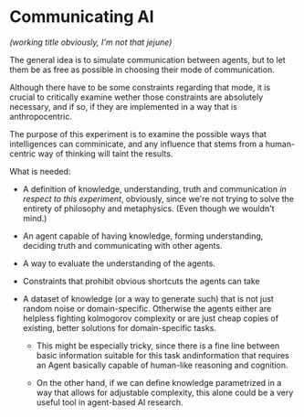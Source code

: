 Communicating AI
================

*(working title obviously, I'm not that jejune)*

The general idea is to simulate communication between agents, but to let them be as free as possible in choosing their mode of communication.

Although there have to be some constraints regarding that mode, it is crucial to critically examine wether those constraints are 
absolutely necessary, and if so, if they are implemented in a way that is anthropocentric.

The purpose of this experiment is to examine the possible ways that intelligences can comminicate, and any influence that stems from
a human-centric way of thinking will taint the results.

What is needed: 

 * A definition of knowledge, understanding, truth and communication *in respect to this experiment*, obviously, since we're not trying to solve the entirety of philosophy and metaphysics. (Even though we wouldn't mind.)

 * An agent capable of having knowledge, forming understanding, deciding truth and communicating with other agents.

 * A way to evaluate the understanding of the agents.

 * Constraints that prohibit obvious shortcuts the agents can take

 * A dataset of knowledge (or a way to generate such) that is not just random noise or domain-specific. Otherwise the agents either are helpless fighting kolmogorov complexity or are just cheap copies of existing, better solutions for domain-specific tasks.
 
 	 * This might be especially tricky, since there is a fine line between basic information suitable for this task andinformation that requires an Agent basically capable of human-like reasoning and cognition.

   * On the other hand, if we can define knowledge parametrized in a way that allows for adjustable complexity, this alone could be a very useful tool in agent-based AI research.
